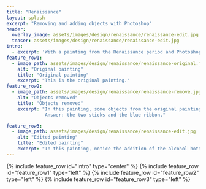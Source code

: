 ```yaml
---
title: "Renaissance"
layout: splash
excerpt: "Removing and adding objects with Photoshop"
header:
  overlay_image: assets/images/design/renaissance/renaissance-edit.jpg
  teaser: assets/images/design/renaissance/renaissance-edit.jpg
intro:
  - excerpt: 'With a painting from the Renaissance period and Photoshop, remove one object and add another object in the painting.'
feature_row1:
  - image_path: assets/images/design/renaissance/renaissance-original.jpg
    alt: "Original painting"
    title: "Original painting"
    excerpt: "This is the original painting."
feature_row2:
  - image_path: assets/images/design/renaissance/renaissance-remove.jpg
    alt: "Objects removed"
    title: "Objects removed"
    excerpt: "In this painting, some objects from the original painting were removed. Guess what were removed?
              Answer: the two sticks and the blue ribbon."

feature_row3:
  - image_path: assets/images/design/renaissance/renaissance-edit.jpg
    alt: "Edited painting"
    title: "Edited painting"
    excerpt: "In this painting, notice the addition of the alcohol bottle and selfie stick. A modern touch to an old painting!"
---
```


{% include feature_row id="intro" type="center" %}
{% include feature_row id="feature_row1" type="left" %}
{% include feature_row id="feature_row2" type="left" %}
{% include feature_row id="feature_row3" type="left" %}
